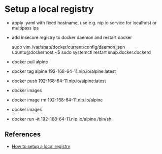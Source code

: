 # Setup a local registry

- apply .yaml with fixed hostname, use e.g. nip.io service for localhost or multipass ips
- add insecure registry to docker daemon and restart docker

    sudo vim /var/snap/docker/current/config/daemon.json
    ubuntu@dockerhost:~$ sudo systemctl restart snap.docker.dockerd

- docker pull alpine
- docker tag alpine 192-168-64-11.nip.io/alpine:latest
- docker push 192-168-64-11.nip.io/alpine:latest

- docker images

- docker image rm 192-168-64-11.nip.io/alpine
- docker images
- docker run -it 192-168-64-11.nip.io/alpine /bin/sh

## References

- [How to setup a local registry](https://itnext.io/how-to-setup-a-private-registry-on-k3s-d9283906d16)
